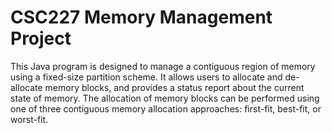 # CSC227 Memory Management Project
This Java program is designed to manage a contiguous region of memory using a fixed-size partition scheme. It allows users to allocate and de-allocate memory blocks, and provides a status report about the current state of memory. The allocation of memory blocks can be performed using one of three contiguous memory allocation approaches: first-fit, best-fit, or worst-fit.



